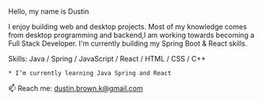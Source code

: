 Hello, my name is Dustin 


I enjoy building web and desktop projects. Most of my knowledge comes from desktop programming and backend,I am working towards becoming a Full Stack Developer. I'm currently building my Spring Boot & React skills. 

Skills: Java / Spring / JavaScript / React / HTML / CSS / C++

    * I’m currently learning Java Spring and React
    
    
   
📫  Reach me: dustin.brown.k@gmail.com
    
